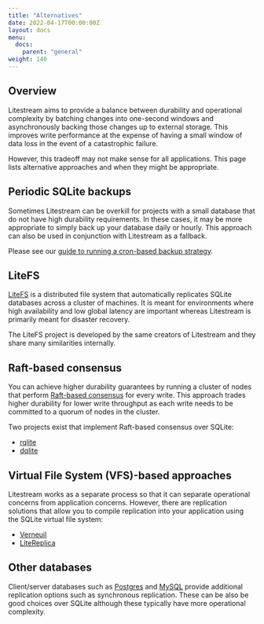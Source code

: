 ```yaml
---
title: "Alternatives"
date: 2022-04-17T00:00:00Z
layout: docs
menu:
  docs:
    parent: "general"
weight: 140
---
```


## Overview

Litestream aims to provide a balance between durability and operational
complexity by batching changes into one-second windows and asynchronously
backing those changes up to external storage. This improves write performance
at the expense of having a small window of data loss in the event of a
catastrophic failure.

However, this tradeoff may not make sense for all applications. This page lists
alternative approaches and when they might be appropriate.


## Periodic SQLite backups

Sometimes Litestream can be overkill for projects with a small database that do
not have high durability requirements. In these cases, it may be more
appropriate to simply back up your database daily or hourly. This approach can
also be used in conjunction with Litestream as a fallback. 

Please see our [guide to running a cron-based backup strategy](/alternatives/cron).


## LiteFS

[LiteFS](https://github.com/superfly/litefs) is a distributed file system that
automatically replicates SQLite databases across a cluster of machines. It is
meant for environments where high availability and low global latency are
important whereas Litestream is primarily meant for disaster recovery.

The LiteFS project is developed by the same creators of Litestream and they
share many similarities internally.


## Raft-based consensus

You can achieve higher durability guarantees by running a cluster of nodes that
perform [Raft-based consensus](https://raft.github.io/) for every write. This
approach trades higher durability for lower write throughput as each write needs
to be committed to a quorum of nodes in the cluster.

Two projects exist that implement Raft-based consensus over SQLite:

- [rqlite](https://rqlite.io/)
- [dqlite](https://dqlite.io/)


## Virtual File System (VFS)-based approaches

Litestream works as a separate process so that it can separate operational
concerns from application concerns. However, there are replication solutions
that allow you to compile replication into your application using the SQLite
virtual file system:

- [Verneuil](https://github.com/backtrace-labs/verneuil)
- [LiteReplica](http://litereplica.io/)


## Other databases

Client/server databases such as [Postgres](https://www.postgresql.org/) and
[MySQL](https://www.mysql.com/) provide additional replication options such
as synchronous replication. These can be also be good choices over SQLite
although these typically have more operational complexity.


